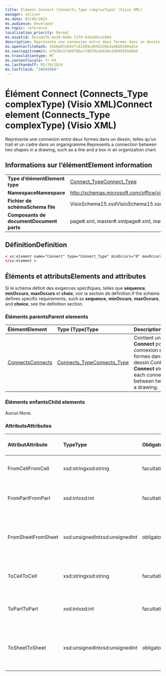 ```yaml
---
title: Élément Connect (Connects_Type complexType) (Visio XML)
manager: soliver
ms.date: 03/09/2015
ms.audience: Developer
ms.topic: reference
localization_priority: Normal
ms.assetid: 6e1ad47b-ee28-6b9a-f2f9-642e09ca28d4
description: Représente une connexion entre deux formes dans un dessin, telles qu’un trait et un cadre dans un organigramme.
ms.openlocfilehash: 3450a07e042fc633b9cd4952d9b3ad6b8190ed1e
ms.sourcegitcommit: e7b38e37a9d79becfd679e10420a19890165606d
ms.translationtype: MT
ms.contentlocale: fr-FR
ms.lasthandoff: 05/29/2019
ms.locfileid: "34541994"
---
```

# <a name="connect-element-connects_type-complextype-visio-xml"></a><span data-ttu-id="598e0-103">Élément Connect (Connects_Type complexType) (Visio XML)</span><span class="sxs-lookup"><span data-stu-id="598e0-103">Connect element (Connects_Type complexType) (Visio XML)</span></span>

<span data-ttu-id="598e0-104">Représente une connexion entre deux formes dans un dessin, telles qu’un trait et un cadre dans un organigramme.</span><span class="sxs-lookup"><span data-stu-id="598e0-104">Represents a connection between two shapes in a drawing, such as a line and a box in an organization chart.</span></span>
  
## <a name="element-information"></a><span data-ttu-id="598e0-105">Informations sur l’élément</span><span class="sxs-lookup"><span data-stu-id="598e0-105">Element information</span></span>

|||
|:-----|:-----|
|<span data-ttu-id="598e0-106">**Type d’élément**</span><span class="sxs-lookup"><span data-stu-id="598e0-106">**Element type**</span></span> <br/> |[<span data-ttu-id="598e0-107">Connect_Type</span><span class="sxs-lookup"><span data-stu-id="598e0-107">Connect_Type</span></span>](connect_type-complextypevisio-xml.md) <br/> |
|<span data-ttu-id="598e0-108">**Namespace**</span><span class="sxs-lookup"><span data-stu-id="598e0-108">**Namespace**</span></span> <br/> |http://schemas.microsoft.com/office/visio/2012/main  <br/> |
|<span data-ttu-id="598e0-109">**Fichier de schéma**</span><span class="sxs-lookup"><span data-stu-id="598e0-109">**Schema file**</span></span> <br/> |<span data-ttu-id="598e0-110">VisioSchema15.xsd</span><span class="sxs-lookup"><span data-stu-id="598e0-110">VisioSchema15.xsd</span></span>  <br/> |
|<span data-ttu-id="598e0-111">**Composants de document**</span><span class="sxs-lookup"><span data-stu-id="598e0-111">**Document parts**</span></span> <br/> |<span data-ttu-id="598e0-112">page#.xml, master#.xml</span><span class="sxs-lookup"><span data-stu-id="598e0-112">page#.xml, master#.xml</span></span>  <br/> |
   
## <a name="definition"></a><span data-ttu-id="598e0-113">Définition</span><span class="sxs-lookup"><span data-stu-id="598e0-113">Definition</span></span>

```XML
< xs:element name="Connect" type="Connect_Type" minOccurs="0" maxOccurs="unbounded" >
</xs:element >
```

## <a name="elements-and-attributes"></a><span data-ttu-id="598e0-114">Éléments et attributs</span><span class="sxs-lookup"><span data-stu-id="598e0-114">Elements and attributes</span></span>

<span data-ttu-id="598e0-115">Si le schéma définit des exigences spécifiques, telles que **séquence**, **minOccurs**, **maxOccurs** et **choix**, voir la section de définition.</span><span class="sxs-lookup"><span data-stu-id="598e0-115">If the schema defines specific requirements, such as **sequence**, **minOccurs**, **maxOccurs**, and **choice**, see the definition section.</span></span> 
  
### <a name="parent-elements"></a><span data-ttu-id="598e0-116">Éléments parents</span><span class="sxs-lookup"><span data-stu-id="598e0-116">Parent elements</span></span>

|<span data-ttu-id="598e0-117">**Élément**</span><span class="sxs-lookup"><span data-stu-id="598e0-117">**Element**</span></span>|<span data-ttu-id="598e0-118">**Type (Type)**</span><span class="sxs-lookup"><span data-stu-id="598e0-118">**Type**</span></span>|<span data-ttu-id="598e0-119">**Description**</span><span class="sxs-lookup"><span data-stu-id="598e0-119">**Description**</span></span>|
|:-----|:-----|:-----|
|[<span data-ttu-id="598e0-120">Connects</span><span class="sxs-lookup"><span data-stu-id="598e0-120">Connects</span></span>](connects-element-pagecontents_type-complextypevisio-xml.md) <br/> |[<span data-ttu-id="598e0-121">Connects_Type</span><span class="sxs-lookup"><span data-stu-id="598e0-121">Connects_Type</span></span>](connects_type-complextypevisio-xml.md) <br/> |<span data-ttu-id="598e0-122">Contient un **élément Connect** pour chaque connexion entre deux formes dans un dessin.</span><span class="sxs-lookup"><span data-stu-id="598e0-122">Contains a **Connect** element for each connection between two shapes in a drawing.</span></span>  <br/> |
   
### <a name="child-elements"></a><span data-ttu-id="598e0-123">Éléments enfants</span><span class="sxs-lookup"><span data-stu-id="598e0-123">Child elements</span></span>

<span data-ttu-id="598e0-124">Aucun.</span><span class="sxs-lookup"><span data-stu-id="598e0-124">None.</span></span>
  
### <a name="attributes"></a><span data-ttu-id="598e0-125">Attributs</span><span class="sxs-lookup"><span data-stu-id="598e0-125">Attributes</span></span>

|<span data-ttu-id="598e0-126">**Attribut**</span><span class="sxs-lookup"><span data-stu-id="598e0-126">**Attribute**</span></span>|<span data-ttu-id="598e0-127">**Type**</span><span class="sxs-lookup"><span data-stu-id="598e0-127">**Type**</span></span>|<span data-ttu-id="598e0-128">**Obligatoire**</span><span class="sxs-lookup"><span data-stu-id="598e0-128">**Required**</span></span>|<span data-ttu-id="598e0-129">**Description**</span><span class="sxs-lookup"><span data-stu-id="598e0-129">**Description**</span></span>|<span data-ttu-id="598e0-130">**Valeurs possibles**</span><span class="sxs-lookup"><span data-stu-id="598e0-130">**Possible values**</span></span>|
|:-----|:-----|:-----|:-----|:-----|
|<span data-ttu-id="598e0-131">FromCell</span><span class="sxs-lookup"><span data-stu-id="598e0-131">FromCell</span></span>  <br/> |<span data-ttu-id="598e0-132">xsd:string</span><span class="sxs-lookup"><span data-stu-id="598e0-132">xsd:string</span></span>  <br/> |<span data-ttu-id="598e0-133">facultatif</span><span class="sxs-lookup"><span data-stu-id="598e0-133">optional</span></span>  <br/> |<span data-ttu-id="598e0-134">Cellule d’où provient une connexion.</span><span class="sxs-lookup"><span data-stu-id="598e0-134">The cell from which a connection originates.</span></span>  <br/> |<span data-ttu-id="598e0-135">Valeurs du type xsd:string.</span><span class="sxs-lookup"><span data-stu-id="598e0-135">Values of the xsd:string type.</span></span>  <br/> |
|<span data-ttu-id="598e0-136">FromPart</span><span class="sxs-lookup"><span data-stu-id="598e0-136">FromPart</span></span>  <br/> |<span data-ttu-id="598e0-137">xsd:int</span><span class="sxs-lookup"><span data-stu-id="598e0-137">xsd:int</span></span>  <br/> |<span data-ttu-id="598e0-138">facultatif</span><span class="sxs-lookup"><span data-stu-id="598e0-138">optional</span></span>  <br/> |<span data-ttu-id="598e0-139">Partie d’une forme d’où provient une connexion.</span><span class="sxs-lookup"><span data-stu-id="598e0-139">The part of a shape from which a connection originates.</span></span>  <br/> |<span data-ttu-id="598e0-140">Valeurs du type xsd:int.</span><span class="sxs-lookup"><span data-stu-id="598e0-140">Values of the xsd:int type.</span></span>  <br/> |
|<span data-ttu-id="598e0-141">FromSheet</span><span class="sxs-lookup"><span data-stu-id="598e0-141">FromSheet</span></span>  <br/> |<span data-ttu-id="598e0-142">xsd:unsignedInt</span><span class="sxs-lookup"><span data-stu-id="598e0-142">xsd:unsignedInt</span></span>  <br/> |<span data-ttu-id="598e0-143">obligatoire</span><span class="sxs-lookup"><span data-stu-id="598e0-143">required</span></span>  <br/> |<span data-ttu-id="598e0-144">ID de la forme d’où provient une ou plusieurs connexions.</span><span class="sxs-lookup"><span data-stu-id="598e0-144">The ID of the shape from which a connection or connections originate.</span></span>  <br/> |<span data-ttu-id="598e0-145">Valeurs du type xsd:unsignedInt.</span><span class="sxs-lookup"><span data-stu-id="598e0-145">Values of the xsd:unsignedInt type.</span></span>  <br/> |
|<span data-ttu-id="598e0-146">ToCell</span><span class="sxs-lookup"><span data-stu-id="598e0-146">ToCell</span></span>  <br/> |<span data-ttu-id="598e0-147">xsd:string</span><span class="sxs-lookup"><span data-stu-id="598e0-147">xsd:string</span></span>  <br/> |<span data-ttu-id="598e0-148">facultatif</span><span class="sxs-lookup"><span data-stu-id="598e0-148">optional</span></span>  <br/> |<span data-ttu-id="598e0-149">Cellule à laquelle une connexion est réalisée.</span><span class="sxs-lookup"><span data-stu-id="598e0-149">The cell to which a connection is made.</span></span>  <br/> |<span data-ttu-id="598e0-150">Valeurs du type xsd:string.</span><span class="sxs-lookup"><span data-stu-id="598e0-150">Values of the xsd:string type.</span></span>  <br/> |
|<span data-ttu-id="598e0-151">ToPart</span><span class="sxs-lookup"><span data-stu-id="598e0-151">ToPart</span></span>  <br/> |<span data-ttu-id="598e0-152">xsd:int</span><span class="sxs-lookup"><span data-stu-id="598e0-152">xsd:int</span></span>  <br/> |<span data-ttu-id="598e0-153">facultatif</span><span class="sxs-lookup"><span data-stu-id="598e0-153">optional</span></span>  <br/> |<span data-ttu-id="598e0-154">Partie d’une forme à laquelle une connexion est établir.</span><span class="sxs-lookup"><span data-stu-id="598e0-154">The part of a shape to which a connection is made.</span></span>  <br/> |<span data-ttu-id="598e0-155">Valeurs du type xsd:Int.</span><span class="sxs-lookup"><span data-stu-id="598e0-155">Values of the xsd:Int type.</span></span>  <br/> |
|<span data-ttu-id="598e0-156">ToSheet</span><span class="sxs-lookup"><span data-stu-id="598e0-156">ToSheet</span></span>  <br/> |<span data-ttu-id="598e0-157">xsd:unsignedInt</span><span class="sxs-lookup"><span data-stu-id="598e0-157">xsd:unsignedInt</span></span>  <br/> |<span data-ttu-id="598e0-158">obligatoire</span><span class="sxs-lookup"><span data-stu-id="598e0-158">required</span></span>  <br/> |<span data-ttu-id="598e0-159">ID de la forme à laquelle une ou plusieurs connexions sont réalisées.</span><span class="sxs-lookup"><span data-stu-id="598e0-159">The ID of the shape to which one or more connections are made.</span></span>  <br/> |<span data-ttu-id="598e0-160">Valeurs du type xsd:unsignedInt.</span><span class="sxs-lookup"><span data-stu-id="598e0-160">Values of the xsd:unsignedInt type.</span></span>  <br/> |
   

